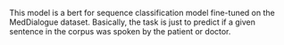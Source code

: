 This model is a bert for sequence classification model fine-tuned on the MedDialogue dataset. Basically, the task is just to predict if a given sentence in the corpus was spoken by the patient or doctor. 
